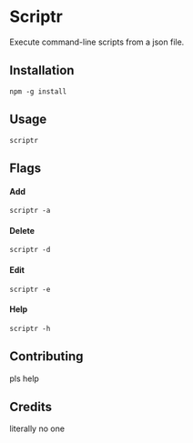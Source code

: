 # Scriptr

Execute command-line scripts from a json file.

## Installation

```shell
npm -g install
```

## Usage

```shell
scriptr
```

## Flags
#### Add
```shell
scriptr -a
```
#### Delete
```shell
scriptr -d
```
#### Edit
```shell
scriptr -e
```
#### Help
```shell
scriptr -h
```

## Contributing

pls help

## Credits

literally no one

